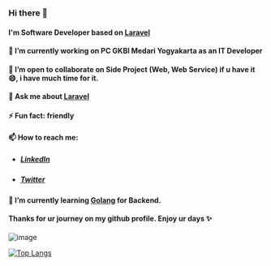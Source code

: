 ### Hi there 👋

<!--
**WahidinAji/WahidinAji** is a ✨ _special_ ✨ repository because its `README.md` (this file) appears on your GitHub profile.

Here are some ideas to get you started:

- 🔭 I’m currently working on ...
- 🌱 I’m currently learning ...
- 👯 I’m looking to collaborate on ...
- 🤔 I’m looking for help with ...
- 💬 Ask me about ...
- 📫 How to reach me: ...
- 😄 Pronouns: ...
- ⚡ Fun fact: ...
-->

#### I'm Software Developer based on <a href="https://laravel.com/docs"> Laravel </a>
#### 🔭 I’m currently working on PC GKBI Medari Yogyakarta as an IT Developer
#### 👯 I’m open to collaborate on Side Project (Web, Web Service) if u have it 😄, i have much time for it.
#### 💬 Ask me about <a href="https://laravel.com/docs"> Laravel </a>
#### ⚡ Fun fact: friendly
#### 📫 How to reach me: 
   * ##### <a href="https://www.linkedin.com/in/wahidin-aji/"> LinkedIn </a>
   * ##### <a href="https://twitter.com/a17wahidin"> Twitter </a>
#### 🌱 I’m currently learning <a href="https://golang.org/">Golang</a> for Backend.
#### Thanks for ur journey on my github profile. Enjoy ur days ✨

![image](https://user-images.githubusercontent.com/48281037/149609316-dcb1d49b-e2d8-4b38-a545-847d84eb361c.png)

[![Top Langs](https://github-readme-stats.vercel.app/api/top-langs/?username=WahidinAji&layout=compact)](https://github.com/WahidinAji/github-readme-stats)
